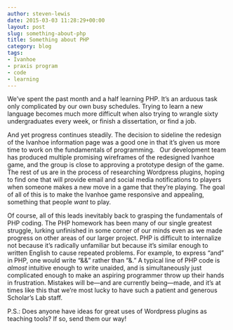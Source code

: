 ```yaml
---
author: steven-lewis
date: 2015-03-03 11:28:29+00:00
layout: post
slug: something-about-php
title: Something about PHP
category: blog
tags:
- Ivanhoe
- praxis program
- code
- learning
---
```


We’ve spent the past month and a half learning PHP. It’s an arduous task only complicated by our own busy schedules. Trying to learn a new language becomes much more difficult when also trying to wrangle sixty undergraduates every week, or finish a dissertation, or find a job.

And yet progress continues steadily. The decision to sideline the redesign of the Ivanhoe information page was a good one in that it’s given us more time to work on the fundamentals of programming.   Our development team has produced multiple promising wireframes of the redesigned Ivanhoe game, and the group is close to approving a prototype design of the game. The rest of us are in the process of researching Wordpress plugins, hoping to find one that will provide email and social media notifications to players when someone makes a new move in a game that they’re playing. The goal of all of this is to make the Ivanhoe game responsive and appealing, something that people _want_ to play.

Of course, all of this leads inevitably back to grasping the fundamentals of PHP coding. The PHP homework has been many of our single greatest struggle, lurking unfinished in some corner of our minds even as we made progress on other areas of our larger project. PHP is difficult to internalize not because it’s radically unfamiliar but because it’s similar enough to written English to cause repeated problems. For example, to express “and” in PHP, one would write “&&” rather than “&.” A typical line of PHP code is _almost_ intuitive enough to write unaided, and is simultaneously just complicated enough to make an aspiring programmer throw up their hands in frustration. Mistakes will be&mdash;and are currently being&mdash;made, and it’s at times like this that we’re most lucky to have such a patient and generous Scholar’s Lab staff.

P.S.: Does anyone have ideas for great uses of Wordpress plugins as teaching tools? If so, send them our way!

